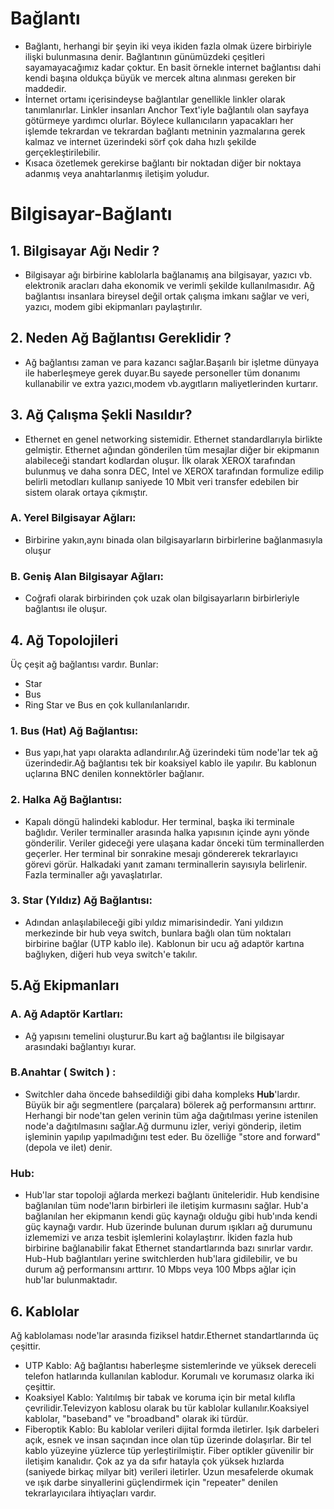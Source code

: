 # Bağlantı
- Bağlantı, herhangi bir şeyin iki veya ikiden fazla olmak üzere birbiriyle ilişki bulunmasına denir. Bağlantının günümüzdeki çeşitleri sayamayacağımız kadar çoktur. En basit örnekle internet bağlantısı dahi kendi başına oldukça büyük ve mercek altına alınması gereken bir maddedir.
- İnternet ortamı içerisindeyse bağlantılar genellikle linkler olarak tanımlanırlar. Linkler insanları Anchor Text'iyle bağlantılı olan sayfaya götürmeye yardımcı olurlar. Böylece kullanıcıların yapacakları her işlemde tekrardan ve tekrardan bağlantı metninin yazmalarına gerek kalmaz ve internet üzerindeki sörf çok daha hızlı şekilde gerçekleştirilebilir.
- Kısaca özetlemek gerekirse bağlantı bir noktadan diğer bir noktaya adanmış veya anahtarlanmış iletişim yoludur.

# Bilgisayar-Bağlantı

## 1. Bilgisayar Ağı Nedir ?
- Bilgisayar ağı birbirine kablolarla bağlanamış ana bilgisayar, yazıcı vb. elektronik aracları daha ekonomik ve verimli şekilde kullanılmasıdır. Ağ bağlantısı insanlara bireysel değil ortak çalışma imkanı sağlar ve veri, yazıcı, modem gibi ekipmanları paylaştırılır.

## 2. Neden Ağ Bağlantısı Gereklidir ?
- Ağ bağlantısı zaman ve para kazancı sağlar.Başarılı bir işletme dünyaya ile haberleşmeye gerek duyar.Bu sayede personeller tüm donanımı kullanabilir ve extra yazıcı,modem vb.aygıtların maliyetlerinden kurtarır.

## 3. Ağ Çalışma Şekli Nasıldır?
- Ethernet en genel networking sistemidir. Ethernet standardlarıyla birlikte gelmiştir. Ethernet ağından gönderilen tüm mesajlar diğer bir ekipmanın alabileceği standart kodlardan oluşur. İlk olarak XEROX tarafından bulunmuş ve daha sonra DEC, Intel ve XEROX tarafından formulize edilip belirli metodları kullanıp saniyede 10 Mbit veri transfer edebilen bir sistem olarak ortaya çıkmıştır.

### A. Yerel Bilgisayar Ağları:
- Birbirine yakın,aynı binada olan bilgisayarların birbirlerine bağlanmasıyla oluşur

### B. Geniş Alan Bilgisayar Ağları:
- Coğrafi olarak birbirinden çok uzak olan bilgisayarların birbirleriyle bağlantısı ile oluşur.

## 4. Ağ Topolojileri
Üç çeşit ağ bağlantısı vardır. Bunlar:
- Star
- Bus
- Ring
Star ve Bus en çok kullanılanlarıdır.

### 1. Bus (Hat) Ağ Bağlantısı:
- Bus yapı,hat yapı olarakta adlandırılır.Ağ üzerindeki tüm node'lar tek ağ üzerindedir.Ağ bağlantısı tek bir koaksiyel kablo ile yapılır. Bu kablonun uçlarına BNC denilen konnektörler bağlanır.

### 2. Halka Ağ Bağlantısı: 
- Kapalı döngü halindeki kablodur. Her terminal, başka iki terminale bağlıdır. Veriler terminaller arasında halka yapısının içinde aynı yönde gönderilir. Veriler gideceği yere ulaşana kadar önceki tüm terminallerden geçerler. Her terminal bir sonrakine mesajı göndererek tekrarlayıcı görevi görür. Halkadaki yanıt zamanı terminallerin sayısıyla belirlenir. Fazla terminaller ağı yavaşlatırlar.

### 3. Star (Yıldız) Ağ Bağlantısı:
- Adından anlaşılabileceği gibi yıldız mimarisindedir. Yani yıldızın merkezinde bir hub veya switch, bunlara bağlı olan tüm noktaları birbirine bağlar (UTP kablo ile). Kablonun bir ucu ağ adaptör kartına bağlıyken, diğeri hub veya switch'e takılır.

## 5.Ağ Ekipmanları

### A. Ağ Adaptör Kartları: 
- Ağ yapısını temelini oluşturur.Bu kart ağ bağlantısı ile bilgisayar arasındaki bağlantıyı kurar.

### B.Anahtar ( Switch ) :
- Switchler daha öncede bahsedildiği gibi daha kompleks **Hub**'lardır. Büyük bir ağı segmentlere (parçalara) bölerek ağ performansını arttırır. Herhangi bir node'tan gelen verinin tüm ağa dağıtılması yerine istenilen node'a dağıtılmasını sağlar.Ağ durmunu izler, veriyi gönderip, iletim işleminin yapılıp yapılmadığını test eder. Bu özelliğe "store and forward" (depola ve ilet) denir.

### Hub: 
- Hub'lar star topoloji ağlarda merkezi bağlantı üniteleridir. Hub kendisine bağlanılan tüm node'ların birbirleri ile iletişim kurmasını sağlar. Hub'a bağlanılan her ekipmanın kendi güç kaynağı olduğu gibi hub'ında kendi güç kaynağı vardır. Hub üzerinde bulunan durum ışıkları ağ durumunu izlememizi ve arıza tesbit işlemlerini kolaylaştırır. İkiden fazla hub birbirine bağlanabilir fakat Ethernet standartlarında bazı sınırlar vardır. Hub-Hub bağlantıları yerine switchlerden hub'lara gidilebilir, ve bu durum ağ performansını arttırır. 10 Mbps veya 100 Mbps ağlar için hub'lar bulunmaktadır.

## 6. Kablolar
Ağ kablolaması node'lar arasında fiziksel hatdır.Ethernet standartlarında üç çeşittir.
- UTP Kablo:
Ağ bağlantısı haberleşme sistemlerinde ve yüksek dereceli telefon hatlarında kullanılan kablodur. Korumalı ve korumasız olarka iki çeşittir.
- Koaksiyel Kablo:
Yalıtılmış bir tabak ve koruma için bir metal kılıfla çevrilidir.Televizyon kablosu olarak bu tür kablolar kullanılır.Koaksiyel kablolar, "baseband" ve "broadband" olarak iki türdür.
- Fiberoptik Kablo:
Bu kablolar verileri dijital formda iletirler. Işık darbeleri açık, esnek ve insan saçından ince olan tüp üzerinde dolaşırlar. Bir tel kablo yüzeyine yüzlerce tüp yerleştirilmiştir. Fiber optikler güvenilir bir iletişim kanalıdır. Çok az ya da sıfır hatayla çok yüksek hızlarda (saniyede birkaç milyar bit) verileri iletirler. Uzun mesafelerde okumak ve ışık darbe sinyallerini güçlendirmek için "repeater" denilen tekrarlayıcılara ihtiyaçları vardır.


